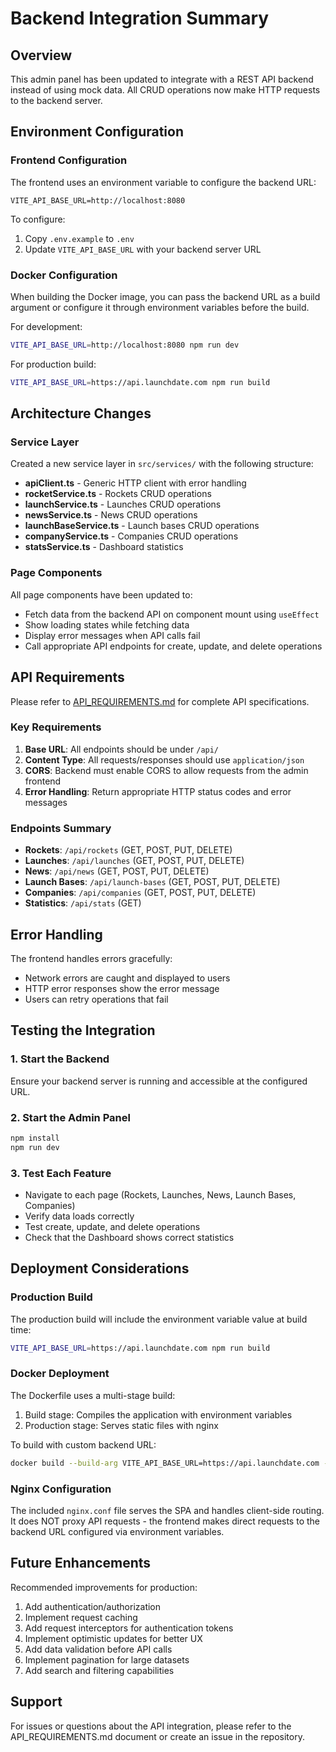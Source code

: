 # Backend Integration Summary

## Overview

This admin panel has been updated to integrate with a REST API backend instead of using mock data. All CRUD operations now make HTTP requests to the backend server.

## Environment Configuration

### Frontend Configuration

The frontend uses an environment variable to configure the backend URL:

```env
VITE_API_BASE_URL=http://localhost:8080
```

To configure:
1. Copy `.env.example` to `.env`
2. Update `VITE_API_BASE_URL` with your backend server URL

### Docker Configuration

When building the Docker image, you can pass the backend URL as a build argument or configure it through environment variables before the build.

For development:
```bash
VITE_API_BASE_URL=http://localhost:8080 npm run dev
```

For production build:
```bash
VITE_API_BASE_URL=https://api.launchdate.com npm run build
```

## Architecture Changes

### Service Layer

Created a new service layer in `src/services/` with the following structure:

- **apiClient.ts** - Generic HTTP client with error handling
- **rocketService.ts** - Rockets CRUD operations
- **launchService.ts** - Launches CRUD operations
- **newsService.ts** - News CRUD operations
- **launchBaseService.ts** - Launch bases CRUD operations
- **companyService.ts** - Companies CRUD operations
- **statsService.ts** - Dashboard statistics

### Page Components

All page components have been updated to:
- Fetch data from the backend API on component mount using `useEffect`
- Show loading states while fetching data
- Display error messages when API calls fail
- Call appropriate API endpoints for create, update, and delete operations

## API Requirements

Please refer to [API_REQUIREMENTS.md](./API_REQUIREMENTS.md) for complete API specifications.

### Key Requirements

1. **Base URL**: All endpoints should be under `/api/`
2. **Content Type**: All requests/responses should use `application/json`
3. **CORS**: Backend must enable CORS to allow requests from the admin frontend
4. **Error Handling**: Return appropriate HTTP status codes and error messages

### Endpoints Summary

- **Rockets**: `/api/rockets` (GET, POST, PUT, DELETE)
- **Launches**: `/api/launches` (GET, POST, PUT, DELETE)
- **News**: `/api/news` (GET, POST, PUT, DELETE)
- **Launch Bases**: `/api/launch-bases` (GET, POST, PUT, DELETE)
- **Companies**: `/api/companies` (GET, POST, PUT, DELETE)
- **Statistics**: `/api/stats` (GET)

## Error Handling

The frontend handles errors gracefully:
- Network errors are caught and displayed to users
- HTTP error responses show the error message
- Users can retry operations that fail

## Testing the Integration

### 1. Start the Backend

Ensure your backend server is running and accessible at the configured URL.

### 2. Start the Admin Panel

```bash
npm install
npm run dev
```

### 3. Test Each Feature

- Navigate to each page (Rockets, Launches, News, Launch Bases, Companies)
- Verify data loads correctly
- Test create, update, and delete operations
- Check that the Dashboard shows correct statistics

## Deployment Considerations

### Production Build

The production build will include the environment variable value at build time:

```bash
VITE_API_BASE_URL=https://api.launchdate.com npm run build
```

### Docker Deployment

The Dockerfile uses a multi-stage build:
1. Build stage: Compiles the application with environment variables
2. Production stage: Serves static files with nginx

To build with custom backend URL:
```bash
docker build --build-arg VITE_API_BASE_URL=https://api.launchdate.com -t launchdate-admin .
```

### Nginx Configuration

The included `nginx.conf` file serves the SPA and handles client-side routing. It does NOT proxy API requests - the frontend makes direct requests to the backend URL configured via environment variables.

## Future Enhancements

Recommended improvements for production:
1. Add authentication/authorization
2. Implement request caching
3. Add request interceptors for authentication tokens
4. Implement optimistic updates for better UX
5. Add data validation before API calls
6. Implement pagination for large datasets
7. Add search and filtering capabilities

## Support

For issues or questions about the API integration, please refer to the API_REQUIREMENTS.md document or create an issue in the repository.
